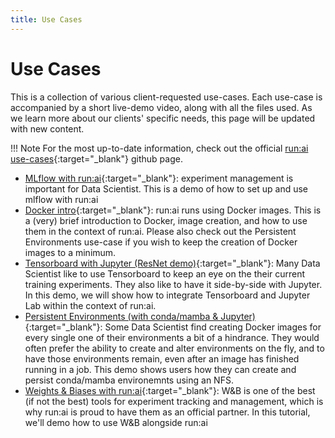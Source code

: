 ```yaml
---
title: Use Cases
---
```

# Use Cases

This is a collection of various client-requested use-cases. Each use-case is accompanied by a short live-demo video, along with all the files used. As we learn more about our clients' specific needs, this page will be updated with new content. 
  
 !!! Note
	For the most up-to-date information, check out the official [run:ai use-cases](https://github.com/run-ai/use-cases){:target="_blank"} github page.  
  
+ [MLflow with run:ai](https://github.com/run-ai/use-cases/tree/master/runai_mlflow_demo){:target="_blank"}: experiment management is important for Data Scientist. This is a demo of how to set up and use mlflow with run:ai  
+ [Docker intro](https://github.com/run-ai/use-cases/tree/master/runai_docker_intro){:target="_blank"}: run:ai runs using Docker images. This is a (very) brief introduction to Docker, image creation, and how to use them in the context of run:ai. Please also check out the Persistent Environments use-case if you wish to keep the creation of Docker images to a minimum.  
+ [Tensorboard with Jupyter (ResNet demo)](https://github.com/run-ai/use-cases/tree/master/runai_tensorboard_demo_with_resnet){:target="_blank"}: Many Data Scientist like to use Tensorboard to keep an eye on the their current training experiments. They also like to have it side-by-side with Jupyter. In this demo, we will show how to integrate Tensorboard and Jupyter Lab within the context of run:ai.  
+ [Persistent Environments (with conda/mamba & Jupyter)](https://github.com/run-ai/use-cases/tree/master/runai_persist_envs){:target="_blank"}: Some Data Scientist find creating Docker images for every single one of their environments a bit of a hindrance. They would often prefer the ability to create and alter environments on the fly, and to have those environments remain, even after an image has finished running in a job. This demo shows users how they can create and persist conda/mamba environemnts using an NFS.  
+ [Weights & Biases with run:ai](https://github.com/run-ai/use-cases/tree/master/runai_wandb){:target="_blank"}: W&B is one of the best (if not the best) tools for experiment tracking and management, which is why run:ai is proud to have them as an official partner. In this tutorial, we'll demo how to use W&B alongside run:ai